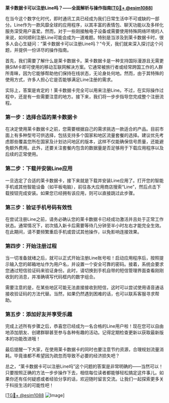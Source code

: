 **莱卡数据卡可以注册Line吗？——全面解析与操作指南[[TG💪+ @esim1088](https://t.me/s/esim1088)]**

在当今这个数字化时代，即时通讯工具已经成为我们日常生活中不可或缺的一部分。Line作为一款风靡全球的应用程序，以其丰富的表情包、聊天功能以及多样化服务深受用户喜爱。然而，对于一些刚接触电子设备或需要使用特殊网络环境的人来说，如何顺利注册Line可能会成为一道难题。特别是当涉及到莱卡数据卡时，很多人会心生疑问：“莱卡数据卡可以注册Line吗？”今天，我们就来深入探讨这个问题，并提供一份详尽的操作指南。

首先，我们需要了解什么是莱卡数据卡。莱卡数据卡是一种支持国际漫游且无需更换SIM卡即可使用的移动互联网解决方案。它通常被旅行者或经常跨国工作的人群所青睐，因为它能够帮助他们保持在线状态，无论身处何地。然而，由于其特殊的使用方式，许多人担心它是否能够满足Line注册的需求。

实际上，答案是肯定的！莱卡数据卡完全可以用来注册Line。不过，在实际操作过程中，还是有一些需要注意的地方。接下来，我们将一步步指导您完成整个注册流程。

### 第一步：选择合适的莱卡数据卡

在决定使用莱卡数据卡之前，您需要根据自己的需求挑选一款适合的产品。目前市面上有多种型号可供选择，包括支持多个国家和地区流量套餐的选择。建议优先考虑那些覆盖您所在国家及计划访问地区的版本，这样不仅能确保信号质量，还能避免额外费用。此外，还要关注套餐内包含的数据量是否足够用于下载应用程序以及后续的正常使用。

### 第二步：下载并安装Line应用

一旦选定了合适的莱卡数据卡，接下来就是下载并安装Line应用了。打开您的智能手机或其他智能设备（如平板电脑），前往各大应用商店搜索“Line”，然后点击下载按钮完成安装。如果您已经拥有该应用，则可以直接跳过此步骤。

### 第三步：验证手机号码有效性

在尝试注册Line之前，请务必确认您的莱卡数据卡已经成功激活并且处于正常工作状态。通常情况下，初次插入新卡后需要等待几分钟至半小时左右才能完全生效。在此期间，请不要频繁重启手机或尝试其他操作，以免影响连接效果。

### 第四步：开始注册过程

当一切准备就绪之后，就可以正式开始注册Line账号啦！启动应用程序后，按照提示输入您的邮箱地址作为用户名，并设置一个安全可靠的密码。接着，系统会要求您通过短信验证码来验证身份。此时，请切换到手机自带的短信管理界面查看刚刚收到的消息，并准确填写代码框内的数字组合。

需要注意的是，在某些地区可能无法直接接收到短信，这时可以尝试使用语音通话接收验证码的方法代替。当然，如果仍然遇到困难的话，也可以联系客服寻求帮助。

### 第五步：添加好友并享受乐趣

完成上述所有步骤之后，恭喜您已经成为一名合格的Line用户啦！现在您可以自由地添加朋友、创建群聊甚至参与各种有趣的活动。记得定期检查更新以获取最新版本的功能改进哦！

最后提醒一下大家，在使用莱卡数据卡的同时也要注意节约资源，合理规划流量消耗。毕竟谁都不希望因为疏忽而导致不必要的经济损失吧？

总之，“莱卡数据卡可以注册Line吗”这个问题的答案是非常明确的——当然可以！只要按照正确的方法一步步操作下去，相信每位读者都能够轻松搞定这件事儿。如果你还有任何疑惑或者经验分享的话，欢迎随时留言交流。让我们一起探索更多关于科技生活的可能性吧！

[[TG💪+ @esim1088](https://t.me/s/esim1088) ![Image](https://i.postimg.cc/4NQfJmqS/Snipaste-2025-05-13-00-14-12.png)]